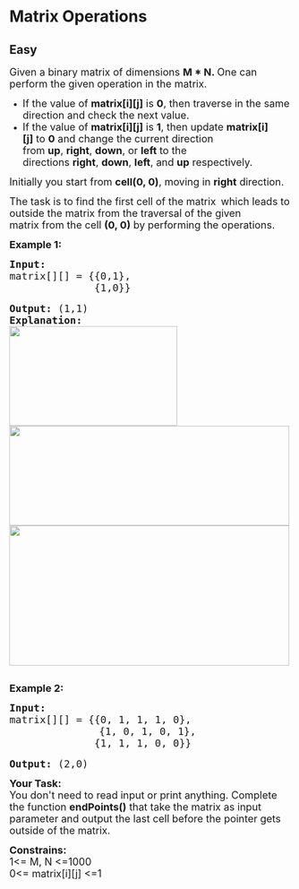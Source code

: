 # Matrix Operations
## Easy 
<div class="problem-statement">
                <p></p><p><span style="font-size:18px">Given a binary matrix&nbsp;of dimensions <strong>M&nbsp;* N.&nbsp;</strong>One can perform the given operation in&nbsp;the matrix.</span></p>

<ul>
	<li><span style="font-size:18px">If the value of&nbsp;<strong>matrix[i][j]</strong>&nbsp;is&nbsp;<strong>0</strong>, then traverse in the same direction and check the next value.</span></li>
	<li><span style="font-size:18px">If the value of&nbsp;<strong>matrix[i][j]</strong>&nbsp;is&nbsp;<strong>1</strong>, then update&nbsp;<strong>matrix[i][j]</strong>&nbsp;to&nbsp;<strong>0</strong>&nbsp;and change the current direction from&nbsp;<strong>up</strong>,&nbsp;<strong>right</strong>,&nbsp;<strong>down</strong>, or&nbsp;<strong>left</strong>&nbsp;to the directions&nbsp;<strong>right</strong>,&nbsp;<strong>down</strong>,&nbsp;<strong>left</strong>, and&nbsp;<strong>up</strong>&nbsp;respectively.</span></li>
</ul>

<p><span style="font-size:18px">Initially you start from <strong>cell(0, 0)</strong>, moving in <strong>right</strong> direction.</span></p>

<p><span style="font-size:18px">The task is to find the first cell&nbsp;of the matrix </span>&nbsp;<span style="font-size:18px">which&nbsp;</span><span style="font-size:18px">leads to outside the matrix from</span><span style="font-size:18px">&nbsp;the traversal of the given matrix&nbsp;from the cell&nbsp;<strong>(0, 0)</strong> by performing the operations.</span></p>

<p><strong><span style="font-size:18px">Example 1:</span></strong></p>

<pre><span style="font-size:18px"><strong>Input:</strong>
matrix[][] = {{0,1},
              {1,0}}</span>

<span style="font-size:18px"><strong>Output:</strong> (1,1)
<strong>Explanation:</strong>
<img alt="" src="https://media.geeksforgeeks.org/img-practice/endpoint1-1622886995.jpg" style="height:178px; width:300px" class="img-responsive">
<img alt="" src="https://media.geeksforgeeks.org/img-practice/endpoint2-1622887085.jpg" style="height:178px; width:500px" class="img-responsive">
<img alt="" src="https://media.geeksforgeeks.org/img-practice/endpoint3-1622887174.jpg" style="height:250px; width:500px" class="img-responsive"></span>

</pre>

<p><span style="font-size:18px"><strong>Example 2:</strong></span></p>

<pre><span style="font-size:18px"><strong>Input:</strong> 
matrix[][] = {{0, 1, 1, 1, 0},</span>
                   <span style="font-size:18px">{1, 0, 1, 0, 1},
              {1, 1, 1, 0, 0}}</span>

<span style="font-size:18px"><strong>Output:</strong> (2,0)</span></pre>

<p><span style="font-size:18px"><strong>Your Task:</strong><br>
You don't need to read input or print anything. Complete the function <strong>endPoints()</strong>&nbsp;that take the matrix as input parameter and output the last cell before the pointer gets outside of the matrix.</span></p>

<p><span style="font-size:18px"><strong>Constrains:</strong><br>
1&lt;= M, N&nbsp;&lt;=1000<br>
0&lt;= matrix[i][j] &lt;=1</span></p>

<p>&nbsp;</p>

<p>&nbsp;</p>
 <p></p>
            </div>